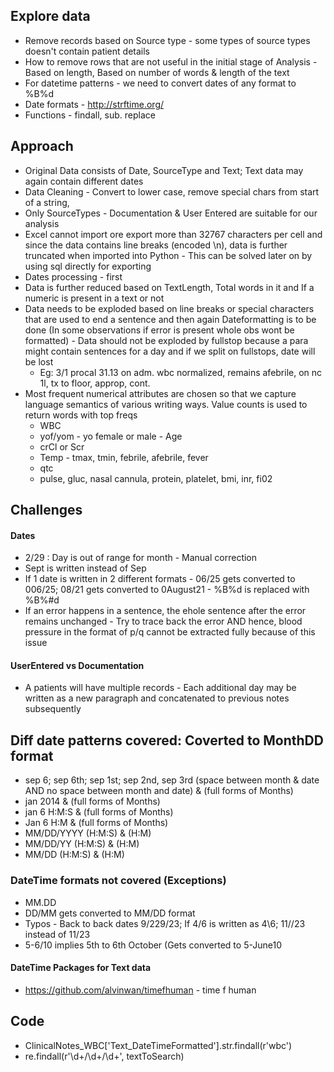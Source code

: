 ## Explore data
* Remove records based on Source type - some types of source types doesn't contain patient details
* How to remove rows that are not useful in the initial stage of Analysis - Based on length, Based on number of words & length of the text
* For datetime patterns - we need to convert dates of any format to %B%d
* Date formats - http://strftime.org/
* Functions - findall, sub. replace

## Approach
* Original Data consists of Date, SourceType and Text; Text data may again contain different dates
* Data Cleaning - Convert to lower case, remove special chars from start of a string, 
* Only SourceTypes - Documentation & User Entered are suitable for our analysis 
* Excel cannot import ore export more than 32767 characters per cell and since the data contains line breaks (encoded \n), data is further truncated when imported into Python - This can be solved later on by using sql directly for exporting
* Dates processing - first 
* Data is further reduced based on TextLength, Total words in it and If a numeric is present in a text or not
* Data needs to be exploded based on line breaks or special characters that are used to end a sentence and then again Dateformatting is to be done (In some observations if error is present whole obs wont be formatted) - Data should not be exploded by fullstop because a para might contain sentences for a day and if we split on fullstops, date will be lost
  * Eg: 3/1 procal 31.13 on adm. wbc normalized, remains afebrile, on nc 1l, tx to floor, approp, cont.
* Most frequent numerical attributes are chosen so that we capture language semantics of various writing ways. Value counts is used to return words with top freqs
  * WBC
  * yof/yom - yo female or male - Age
  * crCl or Scr
  * Temp - tmax, tmin, febrile, afebrile, fever
  * qtc
  * pulse, gluc, nasal cannula, protein, platelet, bmi, inr, fi02

## Challenges
#### Dates
* 2/29 : Day is out of range for month - Manual correction
* Sept is written instead of Sep
* If 1 date is written in 2 different formats - 06/25 gets converted to 006/25; 08/21 gets converted to 0August21 - %B%d is replaced with %B%#d
* If an error happens in a sentence, the ehole sentence after the error remains unchanged - Try to trace back the error AND hence, blood pressure in the format of p/q cannot be extracted fully because of this issue
#### UserEntered vs Documentation
* A patients will have multiple records - Each additional day may be written as a new paragraph and concatenated to previous notes subsequently




## Diff date patterns covered: Coverted to MonthDD format
* sep 6; sep 6th; sep 1st; sep 2nd, sep 3rd (space between month & date AND no space between month and date) & (full forms of Months)
* jan 2014  & (full forms of Months)
* jan 6 H:M:S & (full forms of Months)
* Jan 6 H:M & (full forms of Months)
* MM/DD/YYYY (H:M:S) & (H:M)
* MM/DD/YY (H:M:S) & (H:M)
* MM/DD (H:M:S) & (H:M)

### DateTime formats not covered (Exceptions)
* MM.DD
* DD/MM gets converted to MM/DD format
* Typos - Back to back dates 9/229/23; If 4/6 is written as 4\6; 11//23 instead of 11/23
* 5-6/10 implies 5th to 6th October (Gets converted to 5-June10

#### DateTime Packages for Text data ####
* https://github.com/alvinwan/timefhuman - time f human


## Code
* ClinicalNotes_WBC['Text_DateTimeFormatted'].str.findall(r'wbc')
* re.findall(r'\d+/\d+/\d+', textToSearch)




